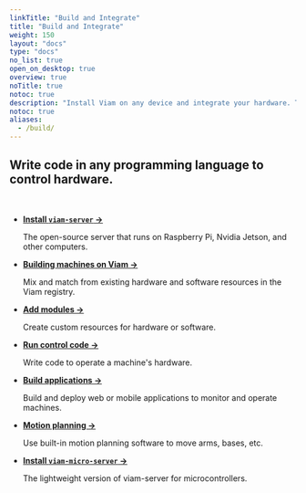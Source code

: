 ```yaml
---
linkTitle: "Build and Integrate"
title: "Build and Integrate"
weight: 150
layout: "docs"
type: "docs"
no_list: true
open_on_desktop: true
overview: true
noTitle: true
notoc: true
description: "Install Viam on any device and integrate your hardware. Then you can control your device and attached physical hardware securely from anywhere in the world."
notoc: true
aliases:
  - /build/
---
```


<div class="max-page gray-container">
<h2> Write code in any programming language to control hardware.</h2>
<br>

- [**Install `viam-server` →**](/operate/get-started/setup/)

  The open-source server that runs on Raspberry Pi, Nvidia Jetson, and other computers.

- [**Building machines on Viam →**](/operate/get-started/supported-hardware/)

  Mix and match from existing hardware and software resources in the Viam registry.

- [**Add modules →**](/operate/get-started/other-hardware/create-module/)

  Create custom resources for hardware or software.

- [**Run control code →**](/manage/software/control-logic/)

  Write code to operate a machine's hardware.

- [**Build applications →**](/operate/control/viam-applications/)

  Build and deploy web or mobile applications to monitor and operate machines.

- [**Motion planning →**](/operate/mobility/motion-concepts/)

  Use built-in motion planning software to move arms, bases, etc.

- [**Install `viam-micro-server` →**](/operate/reference/viam-micro-server/)

  The lightweight version of viam-server for microcontrollers.

</div>
